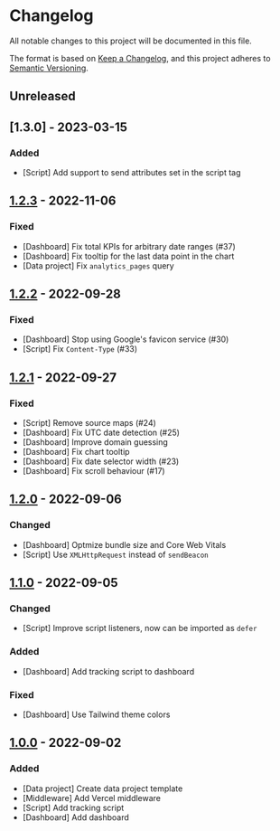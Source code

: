 # Changelog
All notable changes to this project will be documented in this file.

The format is based on [Keep a Changelog](https://keepachangelog.com/en/1.0.0/),
and this project adheres to [Semantic Versioning](https://semver.org/spec/v2.0.0.html).

## Unreleased

## [1.3.0] - 2023-03-15
### Added
- [Script] Add support to send attributes set in the script tag

## [1.2.3] - 2022-11-06
### Fixed
- [Dashboard] Fix total KPIs for arbitrary date ranges (#37)
- [Dashboard] Fix tooltip for the last data point in the chart
- [Data project]  Fix `analytics_pages` query

## [1.2.2] - 2022-09-28
### Fixed
- [Dashboard] Stop using Google's favicon service (#30)
- [Script] Fix `Content-Type` (#33)

## [1.2.1] - 2022-09-27
### Fixed
- [Script] Remove source maps (#24)
- [Dashboard] Fix UTC date detection (#25)
- [Dashboard] Improve domain guessing
- [Dashboard] Fix chart tooltip
- [Dashboard] Fix date selector width (#23)
- [Dashboard] Fix scroll behaviour (#17)

## [1.2.0] - 2022-09-06
### Changed
- [Dashboard] Optmize bundle size and Core Web Vitals
- [Script] Use `XMLHttpRequest` instead of `sendBeacon`

## [1.1.0] - 2022-09-05
### Changed
- [Script] Improve script listeners, now can be imported as `defer`

### Added
- [Dashboard] Add tracking script to dashboard

### Fixed
- [Dashboard] Use Tailwind theme colors

## [1.0.0] - 2022-09-02
### Added
- [Data project] Create data project template
- [Middleware] Add Vercel middleware
- [Script] Add tracking script
- [Dashboard] Add dashboard

[Unreleased]: https://github.com/tinybirdco/web-analytics-starter-kit/compare/1.2.3...HEAD
[1.2.3]: https://github.com/tinybirdco/web-analytics-starter-kit/compare/1.2.2...1.2.3
[1.2.2]: https://github.com/tinybirdco/web-analytics-starter-kit/compare/1.2.1...1.2.2
[1.2.1]: https://github.com/tinybirdco/web-analytics-starter-kit/compare/1.2.0...1.2.1
[1.2.0]: https://github.com/tinybirdco/web-analytics-starter-kit/compare/1.1.0...1.2.0
[1.1.0]: https://github.com/tinybirdco/web-analytics-starter-kit/compare/1.1.0...1.0.0
[1.0.0]: https://github.com/tinybirdco/web-analytics-starter-kit/tree/1.0.0
